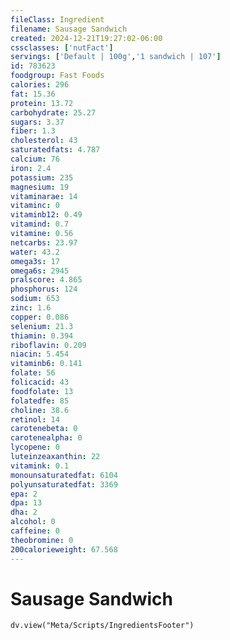```yaml
---
fileClass: Ingredient
filename: Sausage Sandwich
created: 2024-12-21T19:27:02-06:00
cssclasses: ['nutFact']
servings: ['Default | 100g','1 sandwich | 107']
id: 783623
foodgroup: Fast Foods
calories: 296
fat: 15.36
protein: 13.72
carbohydrate: 25.27
sugars: 3.37
fiber: 1.3
cholesterol: 43
saturatedfats: 4.787
calcium: 76
iron: 2.4
potassium: 235
magnesium: 19
vitaminarae: 14
vitaminc: 0
vitaminb12: 0.49
vitamind: 0.7
vitamine: 0.56
netcarbs: 23.97
water: 43.2
omega3s: 17
omega6s: 2945
pralscore: 4.865
phosphorus: 124
sodium: 653
zinc: 1.6
copper: 0.086
selenium: 21.3
thiamin: 0.394
riboflavin: 0.209
niacin: 5.454
vitaminb6: 0.141
folate: 56
folicacid: 43
foodfolate: 13
folatedfe: 85
choline: 38.6
retinol: 14
carotenebeta: 0
carotenealpha: 0
lycopene: 0
luteinzeaxanthin: 22
vitamink: 0.1
monounsaturatedfat: 6104
polyunsaturatedfat: 3369
epa: 2
dpa: 13
dha: 2
alcohol: 0
caffeine: 0
theobromine: 0
200calorieweight: 67.568
---
```


# Sausage Sandwich

```dataviewjs
dv.view("Meta/Scripts/IngredientsFooter")
```